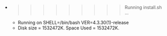 * >>>>>>>>> Running install.sh ...
  * Running on SHELL=/bin/bash VER=4.3.30(1)-release
  * Disk size = 1532472K. Space Used = 1532472K.
